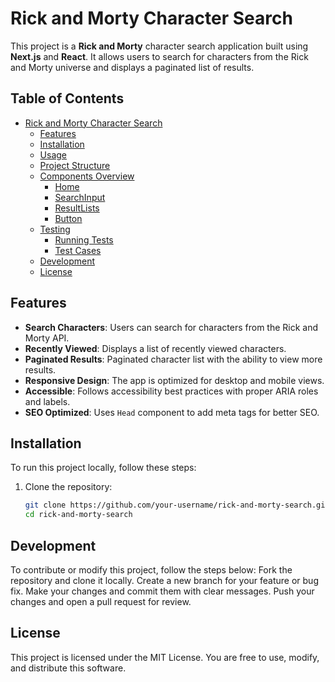 # Rick and Morty Character Search

This project is a **Rick and Morty** character search application built using **Next.js** and **React**. It allows users to search for characters from the Rick and Morty universe and displays a paginated list of results.

## Table of Contents

- [Rick and Morty Character Search](#rick-and-morty-character-search)
  - [Features](#features)
  - [Installation](#installation)
  - [Usage](#usage)
  - [Project Structure](#project-structure)
  - [Components Overview](#components-overview)
    - [Home](#home)
    - [SearchInput](#searchinput)
    - [ResultLists](#resultlists)
    - [Button](#button)
  - [Testing](#testing)
    - [Running Tests](#running-tests)
    - [Test Cases](#test-cases)
  - [Development](#development)
  - [License](#license)

## Features

- **Search Characters**: Users can search for characters from the Rick and Morty API.
- **Recently Viewed**: Displays a list of recently viewed characters.
- **Paginated Results**: Paginated character list with the ability to view more results.
- **Responsive Design**: The app is optimized for desktop and mobile views.
- **Accessible**: Follows accessibility best practices with proper ARIA roles and labels.
- **SEO Optimized**: Uses `Head` component to add meta tags for better SEO.

## Installation

To run this project locally, follow these steps:

1. Clone the repository:
   ```bash
   git clone https://github.com/your-username/rick-and-morty-search.git
   cd rick-and-morty-search


## Development
To contribute or modify this project, follow the steps below:
Fork the repository and clone it locally.
Create a new branch for your feature or bug fix.
Make your changes and commit them with clear messages.
Push your changes and open a pull request for review.

## License
This project is licensed under the MIT License. You are free to use, modify, and distribute this software.